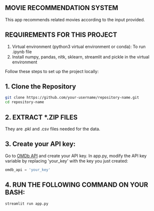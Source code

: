 ## MOVIE RECOMMENDATION SYSTEM
This app recommends related movies according to the input provided.

## REQUIREMENTS FOR THIS PROJECT
1. Virtual environment (python3 virtual environment or conda): To run .ipynb file
2. Install numpy, pandas, nltk, sklearn, streamlit and pickle in the virtual environment

Follow these steps to set up the project locally:

## 1. Clone the Repository

```bash
git clone https://github.com/your-username/repository-name.git
cd repository-name
```

## 2. EXTRACT *.ZIP FILES
They are .pkl and .csv files needed for the data.

## 3. Create your API key:

Go to [OMDb API](https://www.omdbapi.com/apikey.aspx) and create your API key.
In app.py, modify the API key variable by replacing 'your_key' with the key you just created:

```python
omdb_api = 'your_key'
```
## 4. RUN THE FOLLOWING COMMAND ON YOUR BASH:
```bash
streamlit run app.py
```
